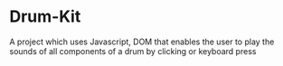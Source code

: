 # Drum-Kit
A project which uses Javascript, DOM that enables the user to play the sounds of all components of a drum by clicking or keyboard press
